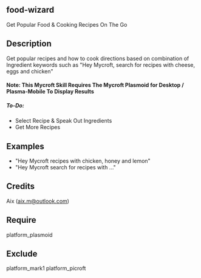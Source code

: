 ## food-wizard
Get Popular Food & Cooking Recipes On The Go

## Description

Get popular recipes and how to cook directions based on combination of Ingredient keywords such as "Hey Mycroft, search for recipes with cheese, eggs and chicken"

#### Note: This Mycroft Skill Requires The Mycroft Plasmoid for Desktop / Plasma-Mobile To Display Results

##### To-Do: 
* Select Recipe & Speak Out Ingredients
* Get More Recipes

## Examples 
* "Hey Mycroft recipes with chicken, honey and lemon"
* "Hey Mycroft search for recipes with ..."

## Credits 
Aix (aix.m@outlook.com)

## Require 
platform_plasmoid 

## Exclude 
platform_mark1 platform_picroft
